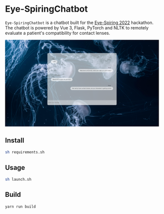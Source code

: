 # Eye-SpiringChatbot

`Eye-SpiringChatbot` is a chatbot built for the [Eye-Spiring 2022](https://www.eyespiring.com/) hackathon. The chatbot is powered by Vue 3, Flask, PyTorch and NLTK to remotely evaluate a patient's compatibility for contact lenses.

<div align="center">
    <img src="resources/demo.PNG" />
</div>

## Install

```bash
sh requirements.sh
```

## Usage

```bash
sh launch.sh
```

## Build

```bash
yarn run build
```
